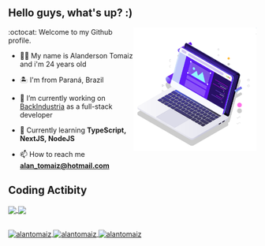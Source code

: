 ## Hello guys, what's up? :)

<p align="left">
  <img src="pc.svg" width="250px" align="right" alt="Computador">
</p>

:octocat: Welcome to my Github profile.

- 🙋🏻 My name is Alanderson Tomaiz and i'm 24 years old

- 🏝 I'm from Paraná, Brazil

- 🔭 I’m currently working on [BackIndustria](http://www.backindustria.com.br/) as a full-stack developer

- 🚀 Currently learning **TypeScript, NextJS, NodeJS**

- 📫 How to reach me **alan_tomaiz@hotmail.com**

## Coding Actibity
<a href="https://github.com/rayanaprata">
  <img width="415px" align="center" src="https://github-readme-stats.vercel.app/api?username=alantomaiz&count_private=true&show_icons=true&theme=omni&hide_border=true&include_all_commits=true&layout=compact&)" />
</a>
<a href="https://github.com/rayanaprata">
  <img width="415px" align="center" src="https://github-readme-stats.vercel.app/api/top-langs/?username=alantomaiz&langs_count=8&layout=compact&theme=omni&hide_border=true&include_all_commits=true&count_private=true&)" />
</a>

<br>
<br>
<p>
  <a href="https://codepen.io/alantomaiz" target="blank">
    <img align="center" src="https://cdn.jsdelivr.net/npm/simple-icons@3.0.1/icons/codepen.svg" alt="alantomaiz" height="20" width="20" />
  </a>

  <a href="https://fb.com/alantomaiz" target="blank">
    <img align="center" src="https://cdn.jsdelivr.net/npm/simple-icons@3.0.1/icons/facebook.svg" alt="alantomaiz" height="20" width="20" />
  </a>

  <a href="https://instagram.com/alantomaiz" target="blank">
    <img align="center" src="https://cdn.jsdelivr.net/npm/simple-icons@3.0.1/icons/instagram.svg" alt="alantomaiz" height="20" width="20" />
  </a>
</p>